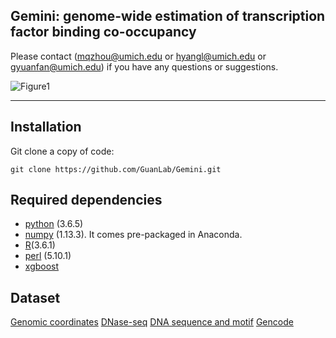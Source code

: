 ## Gemini: genome-wide estimation of transcription factor binding co-occupancy

Please contact (mqzhou@umich.edu or hyangl@umich.edu or gyuanfan@umich.edu) if you have any questions or suggestions.

![Figure1](./figure.png?raw=true "Title")

---

## Installation
Git clone a copy of code:
```
git clone https://github.com/GuanLab/Gemini.git
```
## Required dependencies

* [python](https://www.python.org) (3.6.5)
* [numpy](http://www.numpy.org/) (1.13.3). It comes pre-packaged in Anaconda.
* [R](https://www.r-project.org/)(3.6.1)
* [perl](https://www.perl.org/) (5.10.1)
* [xgboost](https://github.com/dmlc/xgboost/blob/master/demo/binary_classification/README.md)

## Dataset
[Genomic coordinates](https://www.synapse.org/#!Synapse:syn6184308)
[DNase-seq](https://www.encodeproject.org/experiments/ENCSR000EMU/)
[DNA sequence and motif](http://hocomoco11.autosome.ru/downloads_v11)
[Gencode](https://www.gencodegenes.org/human/release_19.html)


